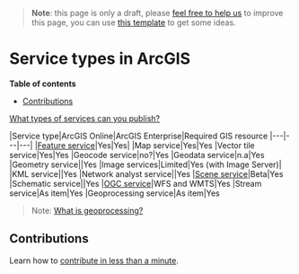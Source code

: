 > **Note**: this page is only a draft, please [feel free to help us](#contributions) to improve this page, you can use [this template](https://github.com/esri-es/awesome-arcgis/blob/master/RESOURCE_PAGE_TEMPLATE.md) to get some ideas.

# Service types in ArcGIS
<!-- START doctoc generated TOC please keep comment here to allow auto update -->
<!-- DON'T EDIT THIS SECTION, INSTEAD RE-RUN doctoc TO UPDATE -->
**Table of contents**

- [Contributions](#contributions)

<!-- END doctoc generated TOC please keep comment here to allow auto update -->

[What types of services can you publish?](http://server.arcgis.com/en/server/latest/publish-services/linux/what-types-of-services-can-you-publish.htm)

|Service type|ArcGIS Online|ArcGIS Enterprise|Required GIS resource
|---|---|---|
|[Feature service](feature-service/README.md)|Yes|Yes|
|Map service|Yes|Yes
|Vector tile service|Yes|Yes
|Geocode service|no?|Yes
|Geodata service|n.a|Yes
|Geometry service||Yes
|Image services|Limited|Yes (with Image Server)|
|KML service||Yes
|Network analyst service||Yes
|[Scene service](scene-service/README.md)|Beta|Yes
|Schematic service||Yes
|[OGC service](ogc-service/README.md)|WFS and WMTS|Yes
|Stream service|As item|Yes
|Geoprocessing service|As item|Yes

> Note: [What is geoprocessing?](http://pro.arcgis.com/en/pro-app/help/analysis/geoprocessing/basics/what-is-geoprocessing-.htm)

## Contributions

Learn how to [contribute in less than a minute](https://github.com/hhkaos/awesome-arcgis/blob/master/CONTRIBUTING.md).